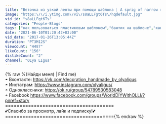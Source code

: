 ```yaml
---
title: "Веточка из узкой ленты при помощи шаблона | A sprig of narrow ribbon using template"
image: "https:\/\/i.ytimg.com\/vi\/s8aLLFgt6Ts\/hqdefault.jpg"
vid_id: "s8aLLFgt6Ts"
categories: "People-Blogs"
tags: ["как пользоваться пластиковым шаблоном","бантик на шаблоне","канзаши"]
date: "2021-06-10T01:20:42+03:00"
vid_date: "2017-01-26T13:05:44Z"
duration: "PT3M12S"
viewcount: "4487"
likeCount: "156"
dislikeCount: "2"
channel: "OLya LIgus"
---
```

{% raw %}Найди меня) | Find me)<br />◓ Вконтакте: <a rel="nofollow" target="blank" href="https://vk.com/decoration_handmade_by_olyaligus">https://vk.com/decoration_handmade_by_olyaligus</a><br />◓ Инстаграм: <a rel="nofollow" target="blank" href="https://www.instagram.com/olyaligus/">https://www.instagram.com/olyaligus/</a><br />◓ Одноклассники: <a rel="nofollow" target="blank" href="https://ok.ru/group/54789530583048">https://ok.ru/group/54789530583048</a><br />◓ Facebook <a rel="nofollow" target="blank" href="https://www.facebook.com/groups/WorldDIYWithOLLI/?pnref=story">https://www.facebook.com/groups/WorldDIYWithOLLI/?pnref=story</a><br />======================================<br />💕Спасибо за просмотр, лайк и подписку!💕<br />======================================{% endraw %}
